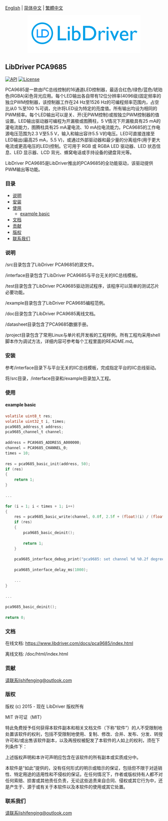 [English](/README.md) | [ 简体中文](/README_zh-Hans.md) | [繁體中文](/README_zh-Hant.md)

<div align=center>
<img src="/doc/image/logo.png"/>
</div>

## LibDriver PCA9685

[![API](https://img.shields.io/badge/api-reference-blue)](https://www.libdriver.com/docs/pca9685/index.html) [![License](https://img.shields.io/badge/license-MIT-brightgreen.svg)](/LICENSE)

PCA9685是一款由I²C总线控制的16通道LED控制器，最适合红色/绿色/蓝色/琥珀色(RGBA)彩色背光应用。每个LED输出各自带有12位分辨率(4096级)固定频率的独立PWM控制器，该控制器工作在24 Hz至1526 Hz的可编程频率范围内，占空比从0 %至100 %可调，允许将LED设为特定的亮度值。所有输出均设为相同的PWM频率。每个LED输出可以是关、开(无PWM控制)或按独立PWM控制器的值设置。LED输出驱动器可编程为开漏极或图腾柱，5 V情况下开漏极具有25 mA的灌电流能力，图腾柱具有25 mA灌电流、10 mA拉电流能力。PCA9685的工作电源电压范围为2.3 V至5.5 V，输入和输出容许5.5 V的电压。LED可直接连接至LED输出(最高25 mA，5.5 V)，或通过外部驱动器和最少量的分离组件(用于更大电流或更高电压的LED)控制。它可用于 RGB 或 RGBA LED 驱动器、LED 状态信息、LED 显示器、LCD 背光、蜂窝电话或手持设备的键盘背光等。

LibDriver PCA9685是LibDriver推出的PCA9685的全功能驱动，该驱动提供PWM输出等功能。

### 目录

  - [说明](#说明)
  - [安装](#安装)
  - [使用](#使用)
    - [example basic](#example-basic)
  - [文档](#文档)
  - [贡献](#贡献)
  - [版权](#版权)
  - [联系我们](#联系我们)

### 说明

/src目录包含了LibDriver PCA9685的源文件。

/interface目录包含了LibDriver PCA9685与平台无关的IIC总线模板。

/test目录包含了LibDriver PCA9685驱动测试程序，该程序可以简单的测试芯片必要功能。

/example目录包含了LibDriver PCA9685编程范例。

/doc目录包含了LibDriver PCA9685离线文档。

/datasheet目录包含了PCA9685数据手册。

/project目录包含了常用Linux与单片机开发板的工程样例。所有工程均采用shell脚本作为调试方法，详细内容可参考每个工程里面的README.md。

### 安装

参考/interface目录下与平台无关的IIC总线模板，完成指定平台的IIC总线驱动。

将/src目录，/interface目录和/example目录加入工程。

### 使用

#### example basic

```C
volatile uint8_t res;
volatile uint32_t i, times;
pca9685_address_t address;
pca9685_channel_t channel;

address = PCA9685_ADDRESS_A000000;
channel = PCA9685_CHANNEL_0;
times = 10;

res = pca9685_basic_init(address, 50);
if (res)
{
    return 1;
}

...

for (i = 1; i < times + 1; i++)
{
    res = pca9685_basic_write(channel, 0.0f, 2.5f + (float)(i) / (float)(times) * 10.0f);
    if (res)
    {
        pca9685_basic_deinit();

        return 1;
    }

    pca9685_interface_debug_print("pca9685: set channel %d %0.2f degrees.\n", channel, (float)(i) / (float)(times) * 180.0f);

    pca9685_interface_delay_ms(1000);
    
    ...
}

...

pca9685_basic_deinit();

return 0;
```

### 文档

在线文档: https://www.libdriver.com/docs/pca9685/index.html

离线文档: /doc/html/index.html

### 贡献

请联系lishifenging@outlook.com

### 版权

版权 (c) 2015 - 现在 LibDriver 版权所有

MIT 许可证（MIT）

特此免费授予任何获得本软件副本和相关文档文件（下称“软件”）的人不受限制地处置该软件的权利，包括不受限制地使用、复制、修改、合并、发布、分发、转授许可和/或出售该软件副本，以及再授权被配发了本软件的人如上的权利，须在下列条件下：

上述版权声明和本许可声明应包含在该软件的所有副本或实质成分中。

本软件是“如此”提供的，没有任何形式的明示或暗示的保证，包括但不限于对适销性、特定用途的适用性和不侵权的保证。在任何情况下，作者或版权持有人都不对任何索赔、损害或其他责任负责，无论这些追责来自合同、侵权或其它行为中，还是产生于、源于或有关于本软件以及本软件的使用或其它处置。

### 联系我们

请联系lishifenging@outlook.com